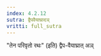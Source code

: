 ```yaml
---
index: 4.2.12
sutra: द्वैपवैयाघ्रादञ्
vritti: full_sutra
---
```


"तेन परिवृतो रथः" (इति)  द्वैप-वैयाघ्रात् अञ्